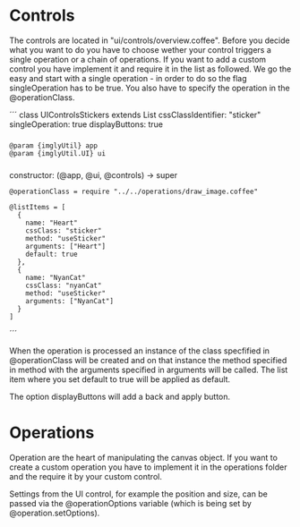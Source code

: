 # Controls

The controls are located in "ui/controls/overview.coffee". Before you decide what you want to do you have to choose wether your control triggers a single operation or a chain of operations.
If you want to add a custom control you have implement it and require it in the list as followed.
We go the easy and start with a single operation - in order to do so the flag singleOperation has to be true. You also have to specify the operation in the @operationClass.

´´´
class UIControlsStickers extends List
  cssClassIdentifier: "sticker"
  singleOperation: true
  displayButtons: true

  ###
    @param {imglyUtil} app
    @param {imglyUtil.UI} ui
  ###
  constructor: (@app, @ui, @controls) ->
    super

    @operationClass = require "../../operations/draw_image.coffee"

    @listItems = [
      {
        name: "Heart"
        cssClass: "sticker"
        method: "useSticker"
        arguments: ["Heart"]
        default: true
      },
      {
        name: "NyanCat"
        cssClass: "nyanCat"
        method: "useSticker"
        arguments: ["NyanCat"]
      }
    ]
´´´

When the operation is processed an instance of the class specfified in @operationClass will be created and on that instance the method specified in
method with the arguments specified in arguments will be called. The list item where you set default to true will be applied as default.

The option displayButtons will add a back and apply button.

# Operations

Operation are the heart of manipulating the canvas object. If you want to create a custom operation you have to implement it
in the operations folder and the require it by your custom control.

Settings from the UI control, for example the position and size, can be passed
via the @operationOptions variable (which is being set by @operation.setOptions).


